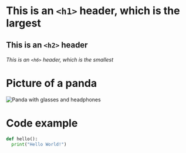 # This is an `<h1>` header, which is the largest

## This is an `<h2>` header

###### This is an `<h6>` header, which is the smallest

# Picture of a panda
![Panda with glasses and headphones](https://t3.ftcdn.net/jpg/06/02/79/62/240_F_602796205_cpET4ARhcBtYauNpseqyxPubu0Ipe0Vb.jpg)

# Code example
``` python
def hello():
  print("Hello World!")
```
